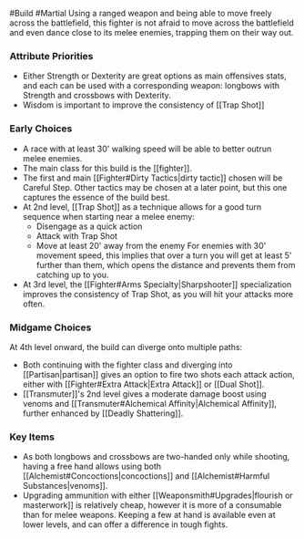 #Build #Martial
Using a ranged weapon and being able to move freely across the battlefield, this fighter is not afraid to move across the battlefield and even dance close to its melee enemies, trapping them on their way out.

### Attribute Priorities

* Either Strength or Dexterity are great options as main offensives stats, and each can be used with a corresponding weapon: longbows with Strength and crossbows with Dexterity.
* Wisdom is important to improve the consistency of [[Trap Shot]]

### Early Choices

* A race with at least 30' walking speed will be able to better outrun melee enemies.
* The main class for this build is the [[fighter]].
* The first and main [[Fighter#Dirty Tactics|dirty tactic]] chosen will be Careful Step. Other tactics may be chosen at a later point, but this one captures the essence of the build best.
* At 2nd level, [[Trap Shot]] as a technique allows for a good turn sequence when starting near a melee enemy:
	* Disengage as a quick action
	* Attack with Trap Shot
	* Move at least 20' away from the enemy
	For enemies with 30' movement speed, this implies that over a turn you will get at least 5' further than them, which opens the distance and prevents them from catching up to you.
* At 3rd level, the [[Fighter#Arms Specialty|Sharpshooter]] specialization improves the consistency of Trap Shot, as you will hit your attacks more often.

### Midgame Choices

At 4th level onward, the build can diverge onto multiple paths:
* Both continuing with the fighter class and diverging into [[Partisan|partisan]] gives an option to fire two shots each attack action, either with [[Fighter#Extra Attack|Extra Attack]] or [[Dual Shot]].
* [[Transmuter]]'s 2nd level gives a moderate damage boost using venoms and [[Transmuter#Alchemical Affinity|Alchemical Affinity]], further enhanced by [[Deadly Shattering]].

### Key Items

* As both longbows and crossbows are two-handed only while shooting, having a free hand allows using both [[Alchemist#Concoctions|concoctions]] and [[Alchemist#Harmful Substances|venoms]].
* Upgrading ammunition with either [[Weaponsmith#Upgrades|flourish or masterwork]] is relatively cheap, however it is more of a consumable than for melee weapons. Keeping a few at hand is available even at lower levels, and can offer a difference in tough fights.